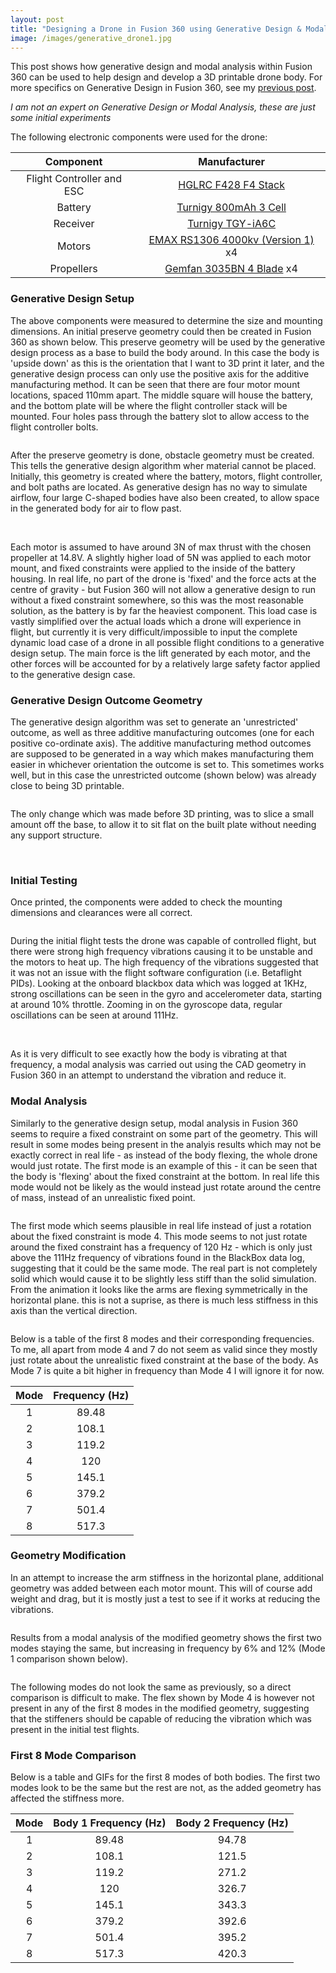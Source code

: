 ```yaml
---
layout: post
title: "Designing a Drone in Fusion 360 using Generative Design & Modal Analysis"
image: /images/generative_drone1.jpg
---
```


This post shows how generative design and modal analysis within Fusion 360 can be used to help design and develop a 3D printable drone body. For more specifics on Generative Design in Fusion 360, see my [previous post](https://jordancormack.github.io/GenerativeDesign/).

*I am not an expert on Generative Design or Modal Analysis, these are just some initial experiments*

The following electronic components were used for the drone:

|         Component         |                                                                        Manufacturer                                                                        |
|:-------------------------:|:----------------------------------------------------------------------------------------------------------------------------------------------------------:|
| Flight Controller and ESC | [HGLRC F428 F4 Stack](https://www.hglrc.com/products/6-5g-20x20mm-hglrc-xjb-f428-micro-f4-aio-osd-bec-flight-controller-28a-blhel_s-bb2-2-4s-4-in-1-esc-1) |
|          Battery          |                          [Turnigy 800mAh 3 Cell](https://hobbyking.com/en_us/turnigy-800mah-3s-30c-lipo-pack.html?___store=en_us)                          |
|          Receiver         |                                     [Turnigy TGY-iA6C](https://hobbyking.com/en_us/turnigy-ia6c-ppm-sbus-receiver.html)                                    |
|           Motors          |             [EMAX RS1306 4000kv (Version 1)](https://www.flyingtech.co.uk/electronics/emax-rs1306-racespec-mini-red-bottom-motor-33004000kv) x4            |
|         Propellers        |                           [Gemfan 3035BN 4 Blade](https://hobbyking.com/en_us/3035-bullnose-pc-4-blade-orange-1-pair-cw-ccw.html) x4                       |

### Generative Design Setup

The above components were measured to determine the size and mounting dimensions. An initial preserve geometry could then be created in Fusion 360 as shown below. This preserve geometry will be used by the generative design process as a base to build the body around. In this case the body is 'upside down' as this is the orientation that I want to 3D print it later, and the generative design process can only use the positive axis for the additive manufacturing method. It can be seen that there are four motor mount locations, spaced 110mm apart. The middle square will house the battery, and the bottom plate will be where the flight controller stack will be mounted. Four holes pass through the battery slot to allow access to the flight controller bolts.

<img src="/images/generative_drone_preserve.png" alt="" class="inline">

After the preserve geometry is done, obstacle geometry must be created. This tells the generative design algorithm wher material cannot be placed. Initially, this geometry is created where the battery, motors, flight controller, and bolt paths are located. As generative design has no way to simulate airflow, four large C-shaped bodies have also been created, to allow space in the generated body for air to flow past.

<img src="/images/generative_drone_obstacle.png" alt="" class="inline">
<img src="/images/generative_drone_obstacle2.png" alt="" class="inline">

Each motor is assumed to have around 3N of max thrust with the chosen propeller at 14.8V. A slightly higher load of 5N was applied to each motor mount, and fixed constraints were applied to the inside of the battery housing. In real life, no part of the drone is 'fixed' and the force acts at the centre of gravity - but Fusion 360 will not allow a generative design to run without a fixed constraint somewhere, so this was the most reasonable solution, as the battery is by far the heaviest component. This load case is vastly simplified over the actual loads which a drone will experience in flight, but currently it is very difficult/impossible to input the complete dynamic load case of a drone in all possible flight conditions to a generative design setup. The main force is the lift generated by each motor, and the other forces will be accounted for by a relatively large safety factor applied to the generative design case.

### Generative Design Outcome Geometry

The generative design algorithm was set to generate an 'unrestricted' outcome, as well as three additive manufacturing outcomes (one for each positive co-ordinate axis). The additive manufacturing method outcomes are supposed to be generated in a way which makes manufacturing them easier in whichever orientation the outcome is set to. This sometimes works well, but in this case the unrestricted outcome (shown below) was already close to being 3D printable.

<img src="/images/generative_drone_body_iso.png" alt="" class="inline">

The only change which was made before 3D printing, was to slice a small amount off the base, to allow it to sit flat on the built plate without needing any support structure.

<img src="/images/generative_drone_body_side.png" alt="" class="inline">
<img src="/images/generative_drone_body_side_cut.png" alt="" class="inline">

### Initial Testing

Once printed, the components were added to check the mounting dimensions and clearances were all correct.

<img src="/images/generative_drone_assembly_1.jpg" alt="" class="inline">

During the initial flight tests the drone was capable of controlled flight, but there were strong high frequency vibrations causing it to be unstable and the motors to heat up. The high frequency of the vibrations suggested that it was not an issue with the flight software configuration (i.e. Betaflight PIDs). Looking at the onboard blackbox data which was logged at 1KHz, strong oscillations can be seen in the gyro and accelerometer data, starting at around 10% throttle. Zooming in on the gyroscope data, regular oscillations can be seen at around 111Hz.

<img src="/images/BlackBoxLog.JPG" alt="" class="inline">
<img src="/images/BlackBoxLog_gyros.png" alt="" class="inline">

As it is very difficult to see exactly how the body is vibrating at that frequency, a modal analysis was carried out using the CAD geometry in Fusion 360 in an attempt to understand the vibration and reduce it.

### Modal Analysis

Similarly to the generative design setup, modal analysis in Fusion 360 seems to require a fixed constraint on some part of the geometry. This will result in some modes being present in the analyis results which may not be exactly correct in real life - as instead of the body flexing, the whole drone would just rotate. The first mode is an example of this - it can be seen that the body is 'flexing' about the fixed constraint at the bottom. In real life this mode would not be likely as the would instead just rotate around the centre of mass, instead of an unrealistic fixed point.

<img src="/images/generative_drone_mode1.gif" alt="" class="inline">

The first mode which seems plausible in real life instead of just a rotation about the fixed constraint is mode 4. This mode seems to not just rotate around the fixed constraint has a frequency of 120 Hz - which is only just above the 111Hz frequency of vibrations found in the BlackBox data log, suggesting that it could be the same mode. The real part is not completely solid which would cause it to be slightly less stiff than the solid simulation. From the animation it looks like the arms are flexing symmetrically in the horizontal plane. this is not a suprise, as there is much less stiffness in this axis than the vertical direction.

<img src="/images/generative_drone_mode4.gif" alt="" class="inline">

Below is a table of the first 8 modes and their corresponding frequencies. To me, all apart from mode 4 and 7 do not seem as valid since they mostly just rotate about the unrealistic fixed constraint at the base of the body. As Mode 7 is quite a bit higher in frequency than Mode 4 I will ignore it for now.

| Mode | Frequency (Hz) |
|:------:|:-----------:|
| 1    | 89.48     |
| 2    | 108.1     |
| 3    | 119.2     |
| 4    | 120       |
| 5    | 145.1     |
| 6    | 379.2     |
| 7    | 501.4     |
| 8    | 517.3     |

### Geometry Modification

In an attempt to increase the arm stiffness in the horizontal plane, additional geometry was added between each motor mount. This will of course add weight and drag, but it is mostly just a test to see if it works at reducing the vibrations.

<img src="/images/generative_drone_body_iso_stiffer.png" alt="" class="inline">

Results from a modal analysis of the modified geometry shows the first two modes staying the same, but increasing in frequency by 6% and 12% (Mode 1 comparison shown below).

<img src="/images/generative_drone_mode1_comparison.gif" alt="" class="inline">

The following modes do not look the same as previously, so a direct comparison is difficult to make. The flex shown by Mode 4 is however not present in any of the first 8 modes in the modified geometry, suggesting that the stiffeners should be capable of reducing the vibration which was present in the initial test flights.

### First 8 Mode Comparison

Below is a table and GIFs for the first 8 modes of both bodies. The first two modes look to be the same but the rest are not, as the added geometry has affected the stiffness more.

| Mode | Body 1 Frequency (Hz) | Body 2 Frequency (Hz) |
|:----:|:---------------------:|:---------------------:|
|   1  |         89.48         |         94.78         |
|   2  |         108.1         |         121.5         |
|   3  |         119.2         |         271.2         |
|   4  |          120          |         326.7         |
|   5  |         145.1         |         343.3         |
|   6  |         379.2         |         392.6         |
|   7  |         501.4         |         395.2         |
|   8  |         517.3         |         420.3         |

<img src="/images/generative_drone_mode1_comparison.gif" alt="" class="inline">
<img src="/images/generative_drone_mode2_comparison.gif" alt="" class="inline">
<img src="/images/generative_drone_mode3_comparison.gif" alt="" class="inline">
<img src="/images/generative_drone_mode4_comparison.gif" alt="" class="inline">
<img src="/images/generative_drone_mode5_comparison.gif" alt="" class="inline">
<img src="/images/generative_drone_mode6_comparison.gif" alt="" class="inline">
<img src="/images/generative_drone_mode7_comparison.gif" alt="" class="inline">
<img src="/images/generative_drone_mode8_comparison.gif" alt="" class="inline">
